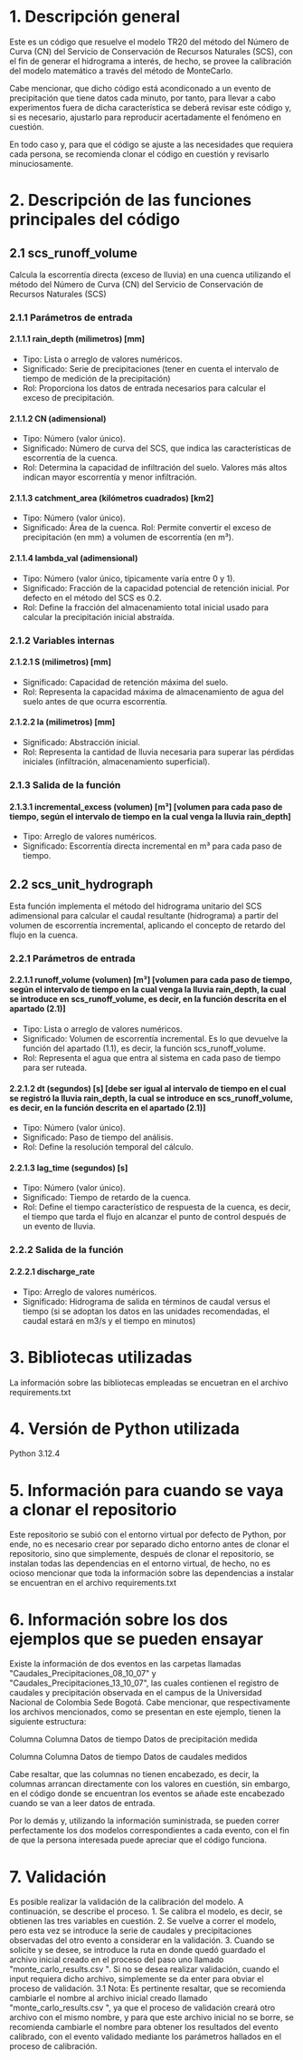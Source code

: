 # 1. Descripción general
Este es un código que resuelve el modelo TR20 del método del Número de Curva (CN) del Servicio de Conservación de Recursos Naturales (SCS), con el fin de generar el hidrograma a interés, de hecho, se provee la calibración del modelo matemático a través del método de MonteCarlo.

Cabe mencionar, que dicho código está acondiconado a un evento de precipitación que tiene datos cada minuto, por tanto, para llevar a cabo experimentos fuera de dicha característica se deberá revisar este código y, si es necesario, ajustarlo para reproducir acertadamente el fenómeno en cuestión.

En todo caso y, para que el código se ajuste a las necesidades que requiera cada persona, se recomienda clonar el código en cuestión y revisarlo minuciosamente.

# 2. Descripción de las funciones principales del código

## 2.1 scs_runoff_volume
Calcula la escorrentía directa (exceso de lluvia) en una cuenca utilizando el método del Número de Curva (CN) del Servicio de Conservación de Recursos Naturales (SCS)
        
### 2.1.1 Parámetros de entrada

#### 2.1.1.1 rain_depth (milimetros) [mm]
- Tipo: Lista o arreglo de valores numéricos.
- Significado: Serie de precipitaciones (tener en cuenta el intervalo de tiempo de medición de la precipitación)
- Rol: Proporciona los datos de entrada necesarios para calcular el exceso de precipitación.

#### 2.1.1.2 CN (adimensional)
- Tipo: Número (valor único).
- Significado: Número de curva del SCS, que indica las características de escorrentía de la cuenca.
- Rol: Determina la capacidad de infiltración del suelo. Valores más altos indican mayor escorrentía y menor infiltración.

#### 2.1.1.3 catchment_area (kilómetros cuadrados) [km2]
- Tipo: Número (valor único).
- Significado: Área de la cuenca.
Rol: Permite convertir el exceso de precipitación (en mm) a volumen de escorrentía (en m³).

#### 2.1.1.4 lambda_val (adimensional)
- Tipo: Número (valor único, típicamente varía entre 0 y 1).
- Significado: Fracción de la capacidad potencial de retención inicial. Por defecto en el método del SCS es 0.2.
- Rol: Define la fracción del almacenamiento total inicial usado para calcular la precipitación inicial abstraída.

### 2.1.2 Variables internas

#### 2.1.2.1 S (milimetros) [mm]
- Significado: Capacidad de retención máxima del suelo.
- Rol: Representa la capacidad máxima de almacenamiento de agua del suelo antes de que ocurra escorrentía.

#### 2.1.2.2 Ia (milimetros) [mm]
- Significado: Abstracción inicial.
- Rol: Representa la cantidad de lluvia necesaria para superar las pérdidas iniciales (infiltración, almacenamiento superficial).

### 2.1.3 Salida de la función

#### 2.1.3.1 incremental_excess (volumen) [m³] [volumen para cada paso de tiempo, según el intervalo de tiempo en la cual venga la lluvia rain_depth]
- Tipo: Arreglo de valores numéricos.
- Significado: Escorrentía directa incremental en m³ para cada paso de tiempo.

## 2.2 scs_unit_hydrograph
Esta función implementa el método del hidrograma unitario del SCS adimensional para calcular el caudal resultante (hidrograma) a partir del volumen de escorrentía incremental, aplicando el concepto de retardo del flujo en la cuenca.

### 2.2.1 Parámetros de entrada

#### 2.2.1.1 runoff_volume (volumen) [m³] [volumen para cada paso de tiempo, según el intervalo de tiempo en la cual venga la lluvia rain_depth, la cual se introduce en scs_runoff_volume, es decir, en la función descrita en el apartado (2.1)]
- Tipo: Lista o arreglo de valores numéricos.
- Significado: Volumen de escorrentía incremental. Es lo que devuelve la función del apartado (1.1), es decir, la función scs_runoff_volume.
- Rol: Representa el agua que entra al sistema en cada paso de tiempo para ser ruteada.
    
#### 2.2.1.2 dt (segundos) [s] [debe ser igual al intervalo de tiempo en el cual se registró la lluvia rain_depth, la cual se introduce en scs_runoff_volume, es decir, en la función descrita en el apartado (2.1)]
- Tipo: Número (valor único).
- Significado: Paso de tiempo del análisis.
- Rol: Define la resolución temporal del cálculo.
            
#### 2.2.1.3 lag_time (segundos) [s]
- Tipo: Número (valor único).
- Significado: Tiempo de retardo de la cuenca.
- Rol: Define el tiempo característico de respuesta de la cuenca, es decir, el tiempo que tarda el flujo en alcanzar el punto de control después de un evento de lluvia.
        
### 2.2.2 Salida de la función

#### 2.2.2.1 discharge_rate 
- Tipo: Arreglo de valores numéricos.
- Significado: Hidrograma de salida en términos de caudal versus el tiempo (si se adoptan los datos en las unidades recomendadas, el caudal estará en m3/s y el tiempo en minutos)

# 3. Bibliotecas utilizadas
La información sobre las bibliotecas empleadas se encuetran en el archivo requirements.txt

# 4. Versión de Python utilizada
Python 3.12.4

# 5. Información para cuando se vaya a clonar el repositorio 
Este repositorio se subió con el entorno virtual por defecto de Python, por ende, no es necesario crear por separado dicho entorno antes de clonar el repositorio, sino que simplemente, después de clonar el repositorio, se instalan todas las dependencias en el entorno virtual, de hecho, no es ocioso mencionar que toda la información sobre las dependencias a instalar se encuentran en el archivo requirements.txt

# 6. Información sobre los dos ejemplos que se pueden ensayar
Existe la información de dos eventos en las carpetas llamadas "Caudales_Precipitaciones_08_10_07" y "Caudales_Precipitaciones_13_10_07", las cuales contienen el registro de caudales y precipitación observada en el campus de la Universidad Nacional de Colombia Sede Bogotá. Cabe mencionar, que respectivamente los archivos mencionados, como se presentan en este ejemplo, tienen la siguiente estructura:

Columna           Columna 
Datos de tiempo   Datos de precipitación medida

Columna           Columna 
Datos de tiempo   Datos de caudales medidos

Cabe resaltar, que las columnas no tienen encabezado, es decir, la columnas arrancan directamente con los valores en cuestión, sin embargo, en el código donde se encuentran los eventos se añade este encabezado cuando se van a leer datos de entrada.

Por lo demás y, utilizando la información suministrada, se pueden correr perfectamente los dos modelos correspondientes a cada evento, con el fin de que la persona interesada puede apreciar que el código funciona.

# 7. Validación
Es posible realizar la validación de la calibración del modelo. A continuación, se describe el proceso. 1. Se calibra el modelo, es decir, se obtienen las tres variables en cuestión. 
2. Se vuelve a correr el modelo, pero esta vez se introduce la serie de caudales y precipitaciones observadas del otro evento a considerar en la validación.
3. Cuando se solicite y se desee, se introduce la ruta en donde quedó guardado el archivo inicial creado en el proceso del paso uno llamado "monte_carlo_results.csv ". Si no se desea realizar validación, cuando el input requiera dicho archivo, simplemente se da enter para obviar el proceso de validación.
3.1 Nota: Es pertinente resaltar, que se recomienda cambiarle el nombre al archivo inicial creado llamado "monte_carlo_results.csv ", ya que el proceso de validación creará otro archivo con el mismo nombre, y para que este archivo inicial no se borre, se recomienda cambiarle el nombre para obtener los resultados del evento calibrado, con el evento validado mediante los parámetros hallados en el proceso de calibración.